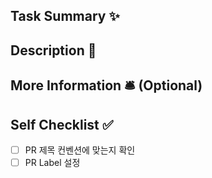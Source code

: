 ## Task Summary ✨
<!-- 해당 PR 에서 작업한 메인 태스크에 대한 설명. -->

## Description 📑
<!-- 해당 PR 에 작업한 내용에 대한 구체적인 설명 -->

## More Information 🛎 (Optional)
<!-- 해당 PR 에서 리뷰어들에게 추가로 전달할 정보 -->

## Self Checklist ✅
- [ ] PR 제목 컨벤션에 맞는지 확인
- [ ] PR Label 설정